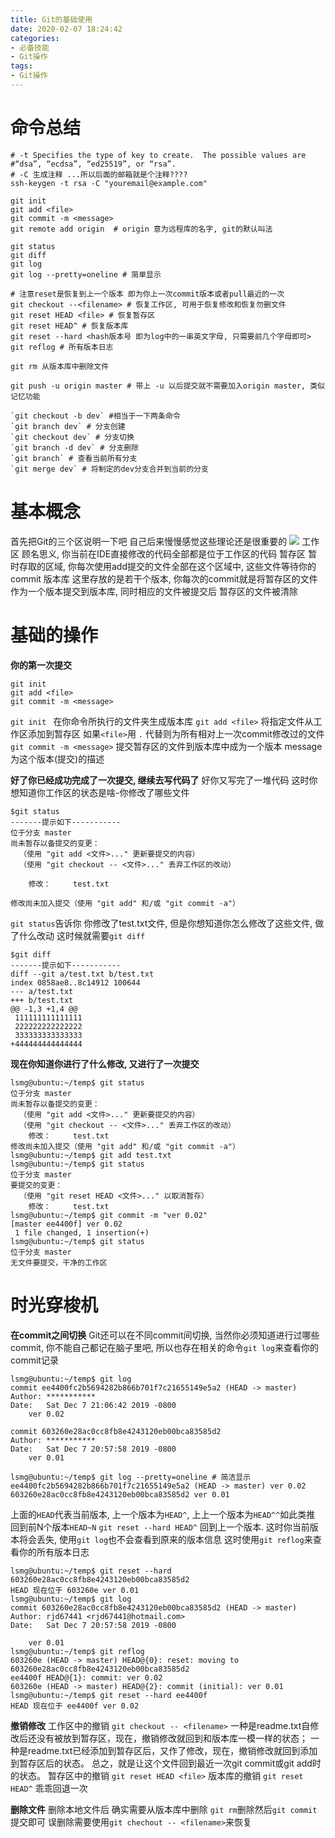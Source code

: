 ```yaml
---
title: Git的基础使用
date: 2020-02-07 18:24:42
categories: 
- 必备技能
- Git操作
tags:
- Git操作
---
```

# 命令总结
```
# -t Specifies the type of key to create.  The possible values are
#“dsa”, “ecdsa”, “ed25519”, or “rsa”.
# -C 生成注释 ...所以后面的邮箱就是个注释????
ssh-keygen -t rsa -C "youremail@example.com"

git init
git add <file>
git commit -m <message>
git remote add origin  # origin 意为远程库的名字, git的默认叫法

git status
git diff
git log
git log --pretty=oneline # 简单显示

# 注意reset是恢复到上一个版本 即为你上一次commit版本或者pull最近的一次
git checkout --<filename> # 恢复工作区, 可用于恢复修改和恢复勿删文件
git reset HEAD <file> # 恢复暂存区
git reset HEAD^ # 恢复版本库
git reset --hard <hash版本号 即为log中的一串英文字母, 只需要前几个字母即可>
git reflog # 所有版本日志

git rm 从版本库中删除文件

git push -u origin master # 带上 -u 以后提交就不需要加入origin master, 类似记忆功能

`git checkout -b dev` #相当于一下两条命令
`git branch dev` # 分支创建
`git checkout dev` # 分支切换
`git branch -d dev` # 分支删除
`git branch` # 查看当前所有分支
`git merge dev` # 将制定的dev分支合并到当前的分支
```

 # 基本概念
首先把Git的三个区说明一下吧 自己后来慢慢感觉这些理论还是很重要的
![](https://lsmg-img.oss-cn-beijing.aliyuncs.com/%E6%9D%82%E9%A1%B9/Git%E4%B8%89%E5%A4%A7%E5%88%86%E5%8C%BA.png)
工作区
顾名思义, 你当前在IDE直接修改的代码全部都是位于工作区的代码
暂存区
暂时存取的区域, 你每次使用add提交的文件全部在这个区域中, 这些文件等待你的commit
版本库
这里存放的是若干个版本, 你每次的commit就是将暂存区的文件作为一个版本提交到版本库, 同时相应的文件被提交后 暂存区的文件被清除

# 基础的操作
**你的第一次提交**
```
git init
git add <file>
git commit -m <message>
```
`git init `
在你命令所执行的文件夹生成版本库
`git add <file>`
将指定文件从工作区添加到暂存区
如果`<file>`用 `.` 代替则为所有相对上一次commit修改过的文件
`git commit -m <message>`
提交暂存区的文件到版本库中成为一个版本 message为这个版本(提交)的描述

**好了你已经成功完成了一次提交, 继续去写代码了**
好你又写完了一堆代码 这时你想知道你工作区的状态是啥-你修改了哪些文件
```
$git status
-------提示如下-----------
位于分支 master
尚未暂存以备提交的变更：
  （使用 "git add <文件>..." 更新要提交的内容）
  （使用 "git checkout -- <文件>..." 丢弃工作区的改动）

	修改：     test.txt

修改尚未加入提交（使用 "git add" 和/或 "git commit -a"）
```
`git status`告诉你 你修改了test.txt文件, 但是你想知道你怎么修改了这些文件, 做了什么改动
这时候就需要`git diff`
```
$git diff
-------提示如下-----------
diff --git a/test.txt b/test.txt
index 0858ae8..8c14912 100644
--- a/test.txt
+++ b/test.txt
@@ -1,3 +1,4 @@
 111111111111111
 222222222222222
 333333333333333
+444444444444444
```
**现在你知道你进行了什么修改, 又进行了一次提交**
```
lsmg@ubuntu:~/temp$ git status
位于分支 master
尚未暂存以备提交的变更：
  （使用 "git add <文件>..." 更新要提交的内容）
  （使用 "git checkout -- <文件>..." 丢弃工作区的改动）
	修改：     test.txt
修改尚未加入提交（使用 "git add" 和/或 "git commit -a"）
lsmg@ubuntu:~/temp$ git add test.txt 
lsmg@ubuntu:~/temp$ git status
位于分支 master
要提交的变更：
  （使用 "git reset HEAD <文件>..." 以取消暂存）
	修改：     test.txt
lsmg@ubuntu:~/temp$ git commit -m "ver 0.02"
[master ee4400f] ver 0.02
 1 file changed, 1 insertion(+)
lsmg@ubuntu:~/temp$ git status
位于分支 master
无文件要提交，干净的工作区
```

# 时光穿梭机
**在commit之间切换**
Git还可以在不同commit间切换, 当然你必须知道进行过哪些commit, 你不能自己都记在脑子里吧, 所以也存在相关的命令`git log`来查看你的commit记录
```
lsmg@ubuntu:~/temp$ git log
commit ee4400fc2b5694282b866b701f7c21655149e5a2 (HEAD -> master)
Author: ***********
Date:   Sat Dec 7 21:06:42 2019 -0800
    ver 0.02

commit 603260e28ac0cc8fb8e4243120eb00bca83585d2
Author: ***********
Date:   Sat Dec 7 20:57:58 2019 -0800
    ver 0.01

lsmg@ubuntu:~/temp$ git log --pretty=oneline # 简洁显示
ee4400fc2b5694282b866b701f7c21655149e5a2 (HEAD -> master) ver 0.02
603260e28ac0cc8fb8e4243120eb00bca83585d2 ver 0.01
```
上面的`HEAD`代表当前版本, 上一个版本为`HEAD^`, 上上一个版本为`HEAD^^`如此类推
回到前N个版本`HEAD~N`
`git reset --hard HEAD^` 回到上一个版本.
这时你当前版本将会丢失, 使用`git log`也不会查看到原来的版本信息
这时使用`git reflog`来查看你的所有版本日志
```
lsmg@ubuntu:~/temp$ git reset --hard 603260e28ac0cc8fb8e4243120eb00bca83585d2
HEAD 现在位于 603260e ver 0.01
lsmg@ubuntu:~/temp$ git log
commit 603260e28ac0cc8fb8e4243120eb00bca83585d2 (HEAD -> master)
Author: rjd67441 <rjd67441@hotmail.com>
Date:   Sat Dec 7 20:57:58 2019 -0800

    ver 0.01
lsmg@ubuntu:~/temp$ git reflog 
603260e (HEAD -> master) HEAD@{0}: reset: moving to 603260e28ac0cc8fb8e4243120eb00bca83585d2
ee4400f HEAD@{1}: commit: ver 0.02
603260e (HEAD -> master) HEAD@{2}: commit (initial): ver 0.01
lsmg@ubuntu:~/temp$ git reset --hard ee4400f
HEAD 现在位于 ee4400f ver 0.02
```

**撤销修改**
工作区中的撤销
`git checkout -- <filename>`
一种是readme.txt自修改后还没有被放到暂存区，现在，撤销修改就回到和版本库一模一样的状态；
一种是readme.txt已经添加到暂存区后，又作了修改，现在，撤销修改就回到添加到暂存区后的状态。
总之，就是让这个文件回到最近一次git commit或git add时的状态。
暂存区中的撤销
`git reset HEAD <file>`
版本库的撤销
`git reset HEAD^` 乖乖回退一次

**删除文件**
删除本地文件后
确实需要从版本库中删除
`git rm`删除然后`git commit`提交即可
误删除需要使用`git chechout -- <filename>`来恢复